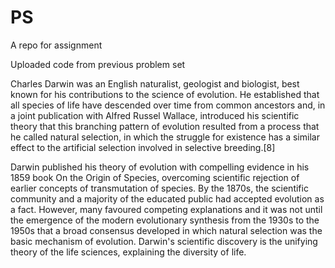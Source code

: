 # PS
A repo for assignment

Uploaded code from previous problem set



Charles Darwin was an English naturalist, geologist and biologist, best known for his contributions to the science of evolution. He established that all species of life have descended over time from common ancestors and, in a joint publication with Alfred Russel Wallace, introduced his scientific theory that this branching pattern of evolution resulted from a process that he called natural selection, in which the struggle for existence has a similar effect to the artificial selection involved in selective breeding.[8]

Darwin published his theory of evolution with compelling evidence in his 1859 book On the Origin of Species, overcoming scientific rejection of earlier concepts of transmutation of species. By the 1870s, the scientific community and a majority of the educated public had accepted evolution as a fact. However, many favoured competing explanations and it was not until the emergence of the modern evolutionary synthesis from the 1930s to the 1950s that a broad consensus developed in which natural selection was the basic mechanism of evolution. Darwin's scientific discovery is the unifying theory of the life sciences, explaining the diversity of life.
